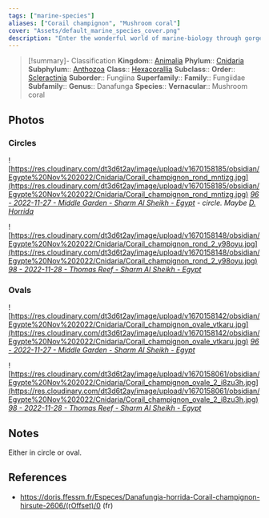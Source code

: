 ```yaml
---
tags: ["marine-species"]
aliases: ["Corail champignon", "Mushroom coral"]
cover: "Assets/default_marine_species_cover.png"
description: "Enter the wonderful world of marine-biology through gorgeous underwater pictures of marine animals."
---
```

> [!summary]- Classification
**Kingdom**:: [Animalia](Animalia.md)
**Phylum**:: [Cnidaria](Cnidaria.md)
**Subphylum**:: [Anthozoa](Anthozoa.md)
**Class**:: [Hexacorallia](Hexacorallia.md)
**Subclass**:: 
**Order**:: [Scleractinia](Scleractinia.md)
**Suborder**:: Fungiina
**Superfamily**::
**Family**:: Fungiidae
**Subfamily**::
**Genus**:: Danafunga
**Species**::
**Vernacular**:: Mushroom coral

## Photos

### Circles
![https://res.cloudinary.com/dt3d6t2ay/image/upload/v1670158185/obsidian/Egypte%20Nov%202022/Cnidaria/Corail_champignon_rond_mntizg.jpg](https://res.cloudinary.com/dt3d6t2ay/image/upload/v1670158185/obsidian/Egypte%20Nov%202022/Cnidaria/Corail_champignon_rond_mntizg.jpg)
*[96 - 2022-11-27 - Middle Garden - Sharm Al Sheikh - Egypt](96%20-%202022-11-27%20-%20Middle%20Garden%20-%20Sharm%20Al%20Sheikh%20-%20Egypt.md) - circle. Maybe [D. Horrida](https://doris.ffessm.fr/Especes/Danafungia-horrida-Corail-champignon-hirsute-2606/(rOffset)/0)*

![https://res.cloudinary.com/dt3d6t2ay/image/upload/v1670158148/obsidian/Egypte%20Nov%202022/Cnidaria/Corail_champignon_rond_2_y98oyu.jpg](https://res.cloudinary.com/dt3d6t2ay/image/upload/v1670158148/obsidian/Egypte%20Nov%202022/Cnidaria/Corail_champignon_rond_2_y98oyu.jpg)
*[98 - 2022-11-28 - Thomas Reef - Sharm Al Sheikh - Egypt](98%20-%202022-11-28%20-%20Thomas%20Reef%20-%20Sharm%20Al%20Sheikh%20-%20Egypt.md)*

### Ovals
![https://res.cloudinary.com/dt3d6t2ay/image/upload/v1670158142/obsidian/Egypte%20Nov%202022/Cnidaria/Corail_champignon_ovale_vtkaru.jpg](https://res.cloudinary.com/dt3d6t2ay/image/upload/v1670158142/obsidian/Egypte%20Nov%202022/Cnidaria/Corail_champignon_ovale_vtkaru.jpg)
*[96 - 2022-11-27 - Middle Garden - Sharm Al Sheikh - Egypt](96%20-%202022-11-27%20-%20Middle%20Garden%20-%20Sharm%20Al%20Sheikh%20-%20Egypt.md)*

![https://res.cloudinary.com/dt3d6t2ay/image/upload/v1670158061/obsidian/Egypte%20Nov%202022/Cnidaria/Corail_champignon_ovale_2_i8zu3h.jpg](https://res.cloudinary.com/dt3d6t2ay/image/upload/v1670158061/obsidian/Egypte%20Nov%202022/Cnidaria/Corail_champignon_ovale_2_i8zu3h.jpg)
*[98 - 2022-11-28 - Thomas Reef - Sharm Al Sheikh - Egypt](98%20-%202022-11-28%20-%20Thomas%20Reef%20-%20Sharm%20Al%20Sheikh%20-%20Egypt.md)*



## Notes
Either in circle or oval. 

## References
- https://doris.ffessm.fr/Especes/Danafungia-horrida-Corail-champignon-hirsute-2606/(rOffset)/0 (fr)